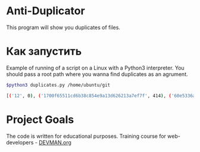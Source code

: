# Anti-Duplicator
This program will show you duplicates of files.

# Как запустить
Example of running of a script on a Linux with a Python3 interpreter.
You should pass a root path where you wanna find duplicates as an agrument.
```bash
$python3 duplicates.py /home/ubuntu/git

[('12', 0), ('1700f65511cd6b38c854e9a13d626213a7ef7f', 414), ('60e5336a51b8cfc31ed4eca424f4f179710849', 91), ('COMMIT_EDITMSG', 26), ('HEAD', 23), ('HEAD', 32), ('HEAD', 205), ('HEAD', 206), ('HEAD', 213), ('HEAD', 217), ('HEAD', 220), ('ORIG_HEAD', 41), ('README.md', 1230), ('applypatch-msg.sample', 478), ('c1ae9b9c731c9a04933fabca197bcd5c8fae4c', 691), ('commit-msg.sample', 896), ('config', 259), ('config', 266), ('description', 73), ('exclude', 240), ('index', 217), ('master', 41), ('pack-1e63bf355bf48e20611d572bff200a3e0e8c2336.idx', 1408), ('pack-1e63bf355bf48e20611d572bff200a3e0e8c2336.pack', 1332), ('packed-refs', 107), ('post-update.sample', 189), ('pre-applypatch.sample', 424), ('pre-commit.sample', 1642), ('pre-push.sample', 1348), ('pre-rebase.sample', 4898), ('prepare-commit-msg.sample', 1239), ('testtest', 2), ('update.sample', 3610)]
```

# Project Goals

The code is written for educational purposes. Training course for web-developers - [DEVMAN.org](https://devman.org)
